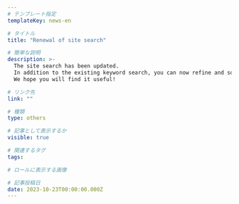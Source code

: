 ```yaml
---
# テンプレート指定
templateKey: news-en

# タイトル
title: "Renewal of site search"

# 簡単な説明
description: >-
  The site search has been updated.
  In addition to the existing keyword search, you can now refine and sort your search by department, professor name, and year.
  We hope you will find it useful!

# リンク先
link: ""

# 種類
type: others

# 記事として表示するか
visible: true

# 関連するタグ
tags:

# ロールに表示する画像

# 記事投稿日
date: 2023-10-23T00:00:00.000Z
---
```

